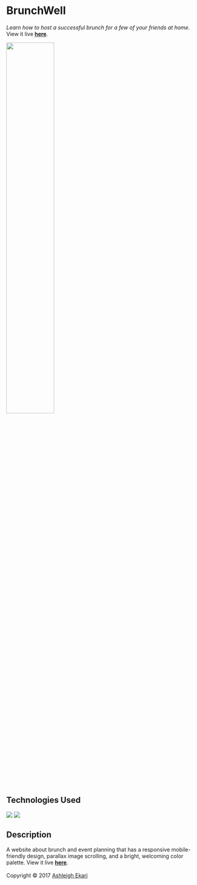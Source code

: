 # BrunchWell

*Learn how to host a successful brunch for a few of your friends at home.* View it live [**here**](https://aekari.github.io/BrunchWell/ "BrunchWell").

<img src= "https://i.imgur.com/77Rhe2E.png" width="50%">

## Technologies Used

![](https://img.shields.io/badge/-HTML-black.svg?style=flat-square&logo=html5&colorB=000)
![](https://img.shields.io/badge/-CSS-black.svg?style=flat-square&logo=css3&colorB=000)

## Description
A website about brunch and event planning that has a responsive mobile-friendly design, parallax image scrolling, and a bright, welcoming color palette. View it live [**here**](https://aekari.github.io/BrunchWell/ "BrunchWell").
<br><br>
Copyright © 2017 [Ashleigh Ekari](https://www.ashleighekari.com)

